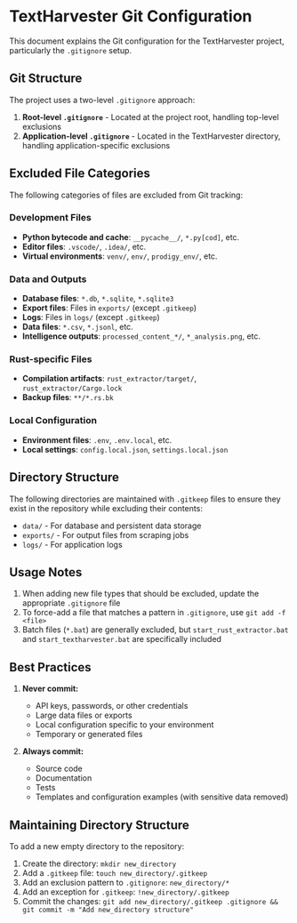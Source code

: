 # TextHarvester Git Configuration

This document explains the Git configuration for the TextHarvester project, particularly the `.gitignore` setup.

## Git Structure

The project uses a two-level `.gitignore` approach:

1. **Root-level `.gitignore`** - Located at the project root, handling top-level exclusions
2. **Application-level `.gitignore`** - Located in the TextHarvester directory, handling application-specific exclusions

## Excluded File Categories

The following categories of files are excluded from Git tracking:

### Development Files

- **Python bytecode and cache**: `__pycache__/`, `*.py[cod]`, etc.
- **Editor files**: `.vscode/`, `.idea/`, etc.
- **Virtual environments**: `venv/`, `env/`, `prodigy_env/`, etc.

### Data and Outputs

- **Database files**: `*.db`, `*.sqlite`, `*.sqlite3`
- **Export files**: Files in `exports/` (except `.gitkeep`)
- **Logs**: Files in `logs/` (except `.gitkeep`)
- **Data files**: `*.csv`, `*.jsonl`, etc.
- **Intelligence outputs**: `processed_content_*/`, `*_analysis.png`, etc.

### Rust-specific Files

- **Compilation artifacts**: `rust_extractor/target/`, `rust_extractor/Cargo.lock`
- **Backup files**: `**/*.rs.bk`

### Local Configuration

- **Environment files**: `.env`, `.env.local`, etc.
- **Local settings**: `config.local.json`, `settings.local.json`

## Directory Structure

The following directories are maintained with `.gitkeep` files to ensure they exist in the repository while excluding their contents:

- `data/` - For database and persistent data storage
- `exports/` - For output files from scraping jobs
- `logs/` - For application logs

## Usage Notes

1. When adding new file types that should be excluded, update the appropriate `.gitignore` file
2. To force-add a file that matches a pattern in `.gitignore`, use `git add -f <file>`
3. Batch files (`*.bat`) are generally excluded, but `start_rust_extractor.bat` and `start_textharvester.bat` are specifically included

## Best Practices

1. **Never commit:**
   - API keys, passwords, or other credentials
   - Large data files or exports
   - Local configuration specific to your environment
   - Temporary or generated files

2. **Always commit:**
   - Source code
   - Documentation
   - Tests
   - Templates and configuration examples (with sensitive data removed)

## Maintaining Directory Structure

To add a new empty directory to the repository:

1. Create the directory: `mkdir new_directory`
2. Add a `.gitkeep` file: `touch new_directory/.gitkeep`
3. Add an exclusion pattern to `.gitignore`: `new_directory/*`
4. Add an exception for `.gitkeep`: `!new_directory/.gitkeep`
5. Commit the changes: `git add new_directory/.gitkeep .gitignore && git commit -m "Add new_directory structure"`
